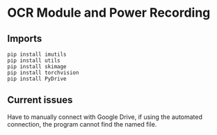 # OCR Module and Power Recording

## Imports
```
pip install imutils
pip install utils
pip install skimage
pip install torchvision
pip install PyDrive
```

## Current issues
Have to manually connect with Google Drive, if using the automated connection, the program cannot find the named file.